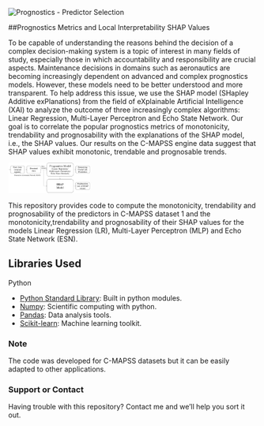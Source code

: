 ![Prognostics - Predictor Selection](https://github.com/marcialbaptista/XAIPrognosticsSHAP/blob/master/imgs/icon.png?raw=true)

##Prognostics Metrics and Local Interpretability SHAP Values

To be capable of understanding the reasons behind the decision of a complex decision-making system is a topic of interest in many fields of study, especially those in which accountability and responsibility are crucial aspects. Maintenance decisions in domains such as aeronautics are becoming increasingly dependent on advanced and complex prognostics models. However, these models need to be better understood and more transparent. To help address this issue, we use the SHAP model (SHapley Additive exPlanations) from the field of eXplainable Artificial Intelligence (XAI) to analyze the outcome of three increasingly complex algorithms: Linear Regression, Multi-Layer Perceptron and Echo State Network. Our goal is to correlate the popular prognostics metrics of monotonicity, trendability and prognosability with the explanations of the SHAP model, i.e., the SHAP values. Our results on the C-MAPSS engine data suggest that SHAP values exhibit monotonic, trendable and prognosable trends. 

<p float="center">
  <img src="imgs/SHAP.png" width="33%">
</p>

This repository provides code to compute the monotonicity, trendability and prognosability of the predictors in C-MAPSS dataset 1 and the monotonicity,trendability and prognosability of their SHAP values
for the models Linear Regression (LR), Multi-Layer Perceptron (MLP) and Echo State Network (ESN). 

## Libraries Used

Python

- [Python Standard Library](https://docs.python.org/2/library/): Built in python modules.
- [Numpy](https://numpy.org/): Scientific computing with python.
- [Pandas](https://pandas.pydata.org/): Data analysis tools.
- [Scikit-learn](https://scikit-learn.org/stable/): Machine learning toolkit.

### Note

The code was developed for C-MAPSS datasets but it can be easily adapted to other applications. 

### Support or Contact

Having trouble with this repository? Contact me and we’ll help you sort it out.


